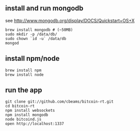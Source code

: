 
## install and run mongodb
see http://www.mongodb.org/display/DOCS/Quickstart+OS+X
```
brew install mongodb # (~50MB)
sudo mkdir -p /data/db/
sudo chown `id -u` /data/db
mongod
```

## install npm/node
```
brew install npm
brew install node
```

## run the app
```
git clone git://github.com/cbeams/bitcoin-rt.git
cd bitcoin-rt
npm install websockets
npm install mongodb
node bitcoind.js
open http://localhost:1337
```
